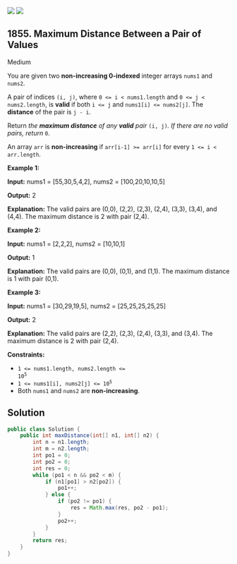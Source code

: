 [![](https://img.shields.io/github/stars/javadev/LeetCode-in-Java?label=Stars&style=flat-square)](https://github.com/javadev/LeetCode-in-Java)
[![](https://img.shields.io/github/forks/javadev/LeetCode-in-Java?label=Fork%20me%20on%20GitHub%20&style=flat-square)](https://github.com/javadev/LeetCode-in-Java/fork)

## 1855\. Maximum Distance Between a Pair of Values

Medium

You are given two **non-increasing 0-indexed** integer arrays `nums1` and `nums2`.

A pair of indices `(i, j)`, where `0 <= i < nums1.length` and `0 <= j < nums2.length`, is **valid** if both `i <= j` and `nums1[i] <= nums2[j]`. The **distance** of the pair is `j - i`.

Return _the **maximum distance** of any **valid** pair_ `(i, j)`_. If there are no valid pairs, return_ `0`.

An array `arr` is **non-increasing** if `arr[i-1] >= arr[i]` for every `1 <= i < arr.length`.

**Example 1:**

**Input:** nums1 = [55,30,5,4,2], nums2 = [100,20,10,10,5]

**Output:** 2

**Explanation:** The valid pairs are (0,0), (2,2), (2,3), (2,4), (3,3), (3,4), and (4,4). The maximum distance is 2 with pair (2,4).

**Example 2:**

**Input:** nums1 = [2,2,2], nums2 = [10,10,1]

**Output:** 1

**Explanation:** The valid pairs are (0,0), (0,1), and (1,1). The maximum distance is 1 with pair (0,1).

**Example 3:**

**Input:** nums1 = [30,29,19,5], nums2 = [25,25,25,25,25]

**Output:** 2

**Explanation:** The valid pairs are (2,2), (2,3), (2,4), (3,3), and (3,4). The maximum distance is 2 with pair (2,4).

**Constraints:**

*   <code>1 <= nums1.length, nums2.length <= 10<sup>5</sup></code>
*   <code>1 <= nums1[i], nums2[j] <= 10<sup>5</sup></code>
*   Both `nums1` and `nums2` are **non-increasing**.

## Solution

```java
public class Solution {
    public int maxDistance(int[] n1, int[] n2) {
        int n = n1.length;
        int m = n2.length;
        int po1 = 0;
        int po2 = 0;
        int res = 0;
        while (po1 < n && po2 < m) {
            if (n1[po1] > n2[po2]) {
                po1++;
            } else {
                if (po2 != po1) {
                    res = Math.max(res, po2 - po1);
                }
                po2++;
            }
        }
        return res;
    }
}
```